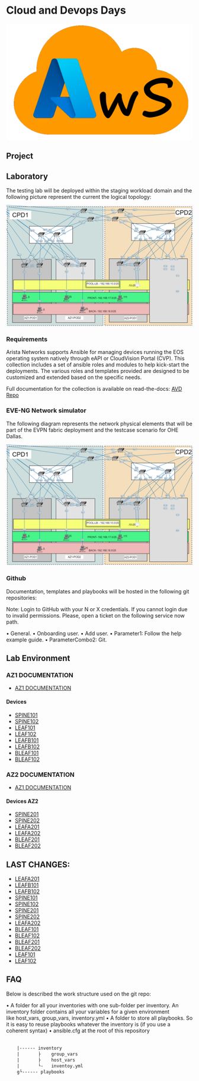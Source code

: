 # Cloud and Devops Days

![Topology](doc/img/AzureWS.png)

## Project

## Laboratory

The testing lab will be deployed within the staging workload domain and the 
following picture represent the current the logical topology:

![Topology](doc/img/Topology.png)


### Requirements

Arista Networks supports Ansible for managing devices running the EOS operating 
system natively through eAPI or CloudVision Portal (CVP). This collection 
includes a set of ansible roles and modules to help kick-start the deployments. 
The various roles and templates provided are designed to be customized and 
extended based on the specific needs.

Full documentation for the collection is available on read-the-docs: 
[AVD Repo](https://avd.sh/en/latest/index.html)

### EVE-NG Network simulator

The following diagram represents the network physical elements that will be 
part of the EVPN fabric deployment and the testcase scenario for OHE Dallas.

![Topology](doc/img/Topology.png)


### Github

Documentation, templates and playbooks will be hosted in the following git 
repositories:

Note: Login to GitHub with your N or X credentials. If you cannot login due to 
invalid permissions. Please, open a ticket on the following service now path.

  • General.
  • Onboarding user.
  • Add user.
  • Parameter1: Follow the help example guide.
  • ParameterCombo2: Git.

## Lab Environment

### AZ1 DOCUMENTATION

- [AZ1 DOCUMENTATION](doc/fabric/AZ1-documentation.md)

#### Devices

- [SPINE101](doc/devices/SPINE101.md)
- [SPINE102](doc/devices/SPINE102.md)
- [LEAF101](doc/devices/LEAF101.md)
- [LEAF102](doc/devices/LEAF102.md)
- [LEAFB101](doc/devices/LEAFB101.md)
- [LEAFB102](doc/devices/LEAFB102.md)
- [BLEAF101](doc/devices/BLEAF101.md)
- [BLEAF102](doc/devices/BLEAF102.md)

### AZ2 DOCUMENTATION

- [AZ1 DOCUMENTATION](doc/fabric/AZ2-documentation.md)

#### Devices AZ2

- [SPINE201](doc/devices/SPINE201.md)
- [SPINE202](doc/devices/SPINE202.md)
- [LEAFA201](doc/devices/LEAFA201.md)
- [LEAFA202](doc/devices/LEAFA202.md)
- [BLEAF201](doc/devices/BLEAF201.md)
- [BLEAF202](doc/devices/BLEAF202.md)

## LAST CHANGES:

- [LEAFA201](doc/devices/compare/LEAFA201.html)
- [LEAFB101](doc/devices/compare/LEAFB101.html)
- [LEAFB102](doc/devices/compare/LEAFB102.html)
- [SPINE101](doc/devices/compare/SPINE101.html)
- [SPINE102](doc/devices/compare/SPINE102.html)
- [SPINE201](doc/devices/compare/SPINE201.html)
- [SPINE202](doc/devices/compare/SPINE202.html)
- [LEAFA202](doc/devices/compare/LEAFA202.html)
- [BLEAF101](doc/devices/compare/BLEAF101.html)
- [BLEAF102](doc/devices/compare/BLEAF102.html)
- [BLEAF201](doc/devices/compare/BLEAF201.html)
- [BLEAF202](doc/devices/compare/BLEAF202.html)
- [LEAF101](doc/devices/compare/LEAF101.html)
- [LEAF102](doc/devices/compare/LEAF102.html)


## FAQ

Below is described the work structure used on the git repo:

  • A folder for all your inventories with one sub-folder per inventory. An 
  inventory folder contains all your variables for a given environment 
  like host_vars, group_vars, inventory.yml
  • A folder to store all playbooks. So it is easy to reuse playbooks whatever 
  the inventory is (if you use a coherent syntax)
  • ansible.cfg at the root of this repository

<pre><code>
    |------ inventory
    |       ├    group_vars
    |       ├    host_vars
    |       └-   inventoy.yml
    g└------ playbooks
</code></pre>
